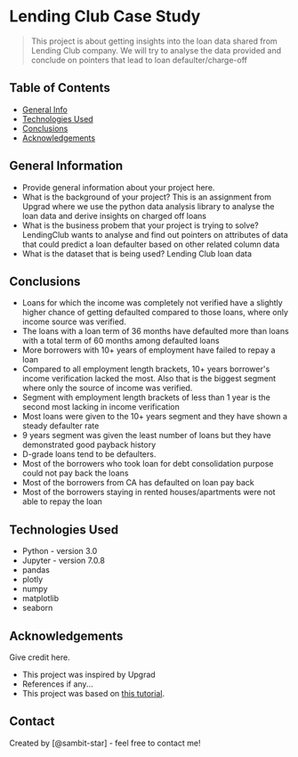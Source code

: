 # Lending Club Case Study
> This project is about getting insights into the loan data shared from Lending Club company. We will try to analyse the data provided and conclude on pointers that lead to loan defaulter/charge-off


## Table of Contents
* [General Info](#general-information)
* [Technologies Used](#technologies-used)
* [Conclusions](#conclusions)
* [Acknowledgements](#acknowledgements)

<!-- You can include any other section that is pertinent to your problem -->

## General Information
- Provide general information about your project here.
- What is the background of your project? 
    This is an assignment from Upgrad where we use the python data analysis library to analyse the loan data and derive insights on charged off loans
- What is the business probem that your project is trying to solve?
    LendingClub wants to analyse and find out pointers on attributes of data that could predict a loan defaulter based on other related column data
- What is the dataset that is being used?
    Lending Club loan data

<!-- You don't have to answer all the questions - just the ones relevant to your project. -->

## Conclusions
- Loans for which the income was completely not verified have a slightly higher chance of getting defaulted compared to those loans, where only income source was verified.
- The loans with a loan term of 36 months have defaulted more than loans with a total term of 60 months among defaulted loans
- More borrowers with 10+ years of employment have failed to repay a loan
- Compared to all employment length brackets, 10+ years borrower's income verification lacked the most. Also that is the biggest segment where only the source of income was verified.
- Segment with employment length brackets of less than 1 year is the second most lacking in income verification
- Most loans were given to the 10+ years segment and they have shown a steady defaulter rate
- 9 years segment was given the least number of loans but they have demonstrated good payback history
- D-grade loans tend to be defaulters. 
- Most of the borrowers who took loan for debt consolidation purpose could not pay back the loans
- Most of the borrowers from CA has defaulted on loan pay back
- Most of the borrowers staying in rented houses/apartments were not able to repay the loan



<!-- You don't have to answer all the questions - just the ones relevant to your project. -->


## Technologies Used
- Python - version 3.0
- Jupyter - version 7.0.8
- pandas
- plotly
- numpy
- matplotlib
- seaborn


<!-- As the libraries versions keep on changing, it is recommended to mention the version of library used in this project -->

## Acknowledgements
Give credit here.
- This project was inspired by Upgrad
- References if any...
- This project was based on [this tutorial](https://www.upgrad.com).


## Contact
Created by [@sambit-star] - feel free to contact me!


<!-- Optional -->
<!-- ## License -->
<!-- This project is open source and available under the [... License](). -->

<!-- You don't have to include all sections - just the one's relevant to your project -->